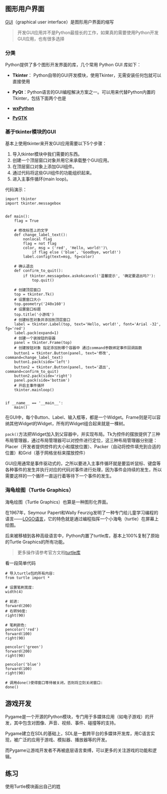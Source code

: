 图形用户界面
-
[GUI](https://zh.wikipedia.org/wiki/%E5%9B%BE%E5%BD%A2%E7%94%A8%E6%88%B7%E7%95%8C%E9%9D%A2)（graphical user interface）是图形用户界面的缩写
>开发GUI应用并不是Python最擅长的工作，如果真的需要使用Python开发GUI应用，也有很多选择

### 分类
Python提供了多个图形开发界面的库，几个常用 Python GUI 库如下：
- **Tkinter**： Python自带的GUI开发模块，使用Tkinter，无需安装任何包就可以直接使用

- **PyQt**：Python语言的GUI编程解决方案之一。可以用来代替Python内置的Tkinter，包括下面两个也是
- [**wxPython**](https://zh.wikipedia.org/wiki/WxPython)
- [**PyGTK**](https://zh.wikipedia.org/wiki/PyGTK)

### 基于tkinter模块的GUI
基本上使用tkinter来开发GUI应用需要以下5个步骤：

1. 导入tkinter模块中我们需要的东西。
2. 创建一个顶层窗口对象并用它来承载整个GUI应用。
3. 在顶层窗口对象上添加GUI组件。
4. 通过代码将这些GUI组件的功能组织起来。
5. 进入主事件循环(main loop)。

代码演示：
```
import tkinter
import tkinter.messagebox


def main():
    flag = True

    # 修改标签上的文字
    def change_label_text():
        nonlocal flag
        flag = not flag
        color, msg = ('red', 'Hello, world!')\
            if flag else ('blue', 'Goodbye, world!')
        label.config(text=msg, fg=color)

    # 确认退出
    def confirm_to_quit():
        if tkinter.messagebox.askokcancel('温馨提示', '确定要退出吗?'):
            top.quit()

    # 创建顶层窗口
    top = tkinter.Tk()
    # 设置窗口大小
    top.geometry('240x160')
    # 设置窗口标题
    top.title('小游戏')
    # 创建标签对象并添加到顶层窗口
    label = tkinter.Label(top, text='Hello, world!', font='Arial -32', fg='red')
    label.pack(expand=1)
    # 创建一个装按钮的容器
    panel = tkinter.Frame(top)
    # 创建按钮对象 指定添加到哪个容器中 通过command参数绑定事件回调函数
    button1 = tkinter.Button(panel, text='修改', command=change_label_text)
    button1.pack(side='left')
    button2 = tkinter.Button(panel, text='退出', command=confirm_to_quit)
    button2.pack(side='right')
    panel.pack(side='bottom')
    # 开启主事件循环
    tkinter.mainloop()


if __name__ == '__main__':
    main()
```


在GUI中，每个Button、Label、输入框等，都是一个Widget。Frame则是可以容纳其他Widget的Widget，所有的Widget组合起来就是一棵树。

`pack()`方法把Widget加入到父容器中，并实现布局。Tk为控件的摆放提供了三种布局管理器，通过布局管理器可以对控件进行定位，这三种布局管理器分别是：Placer（开发者提供控件的大小和摆放位置）、Packer（自动将控件填充到合适的位置）和Grid（基于网格坐标来摆放控件）


GUI应用通常是事件驱动式的，之所以要进入主事件循环就是要监听鼠标、键盘等各种事件的发生并执行对应的代码对事件进行处理，因为事件会持续的发生，所以需要这样的一个循环一直运行着等待下一个事件的发生。 

### 海龟绘图（Turtle Graphics）

海龟绘图（Turtle Graphics）也算是一种图形化界面。 

在1967年，Seymour Papert和Wally Feurzig发明了一种专门给儿童学习编程的语言——[LOGO语言](http://www.kidscode.cn/logo)，它的特色就是通过编程指挥一个小海龟（turtle）在屏幕上绘图。

后来被移植到各种高级语言中，Python内置了turtle库，基本上100%复制了原始的Turtle Graphics的所有功能。

> 更多操作请参考官方文档[turtle库](https://docs.python.org/zh-cn/3/library/turtle.html)

看一段简单代码
``` 
# 导入turtle包的所有内容:
from turtle import *

# 设置笔刷宽度:
width(4)

# 前进:
forward(200)
# 右转90度:
right(90)

# 笔刷颜色:
pencolor('red')
forward(100)
right(90)

pencolor('green')
forward(200)
right(90)

pencolor('blue')
forward(100)
right(90)

# 调用done()使得窗口等待被关闭，否则将立刻关闭窗口:
done()
```

游戏开发
-
Pygame是一个开源的Python模块，专门用于多媒体应用（如电子游戏）的开发，其中包含对图像、声音、视频、事件、碰撞等的支持。 

Pygame建立在SDL的基础上，SDL是一套跨平台的多媒体开发库，用C语言实现，被广泛的应用于游戏、模拟器、播放器等的开发。 

而Pygame让游戏开发者不再被底层语言束缚，可以更多的关注游戏的功能和逻辑。


练习
-

使用Turtle模块画出自己的姓
